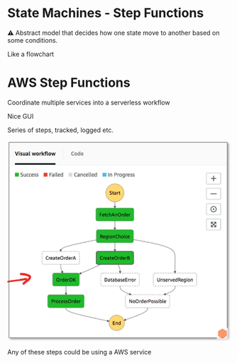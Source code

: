 # State Machines - Step Functions

<aside>
⚠️ Abstract model that decides how one state move to another based on some conditions.

</aside>

Like a flowchart

# AWS Step Functions

Coordinate multiple services into a serverless workflow

Nice GUI

Series of steps, tracked, logged etc.

![Untitled](State%20Machines%20-%20Step%20Functions%208be45dbe66284ef3a257615b0b5387f5/Untitled.png)

Any of these steps could be using a AWS service